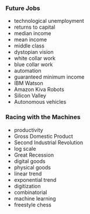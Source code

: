 ### Future Jobs
- technological unemployment
- returns to capital
- median income
- mean income
- middle class
- dystopian vision
- white collar work
- blue collar work
- automation
- guaranteed minimum income
- IBM Watson
- Amazon Kiva Robots
- Silicon Valley
- Autonomous vehicles

### Racing with the Machines
- productivity
- Gross Domestic Product
- Second Industrial Revolution
- log scale
- Great Recession
- digital goods
- physical goods
- linear trend
- exponential trend
- digitization
- combinatorial
- machine learning
- freestyle chess

